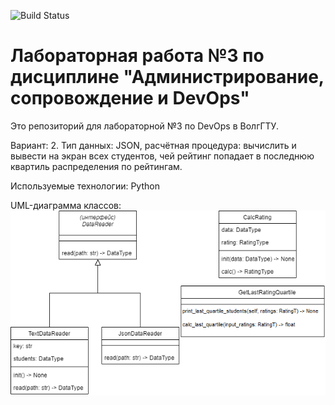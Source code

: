 ![Build Status](https://github.com/tankistqazwsx/PTLab1/actions/workflows/python-publish.yml/badge.svg)

# Лабораторная работа №3 по дисциплине "Администрирование, сопровождение и DevOps"

Это репозиторий для лабораторной №3 по DevOps в ВолгГТУ.

Вариант: 2. Тип данных: JSON, расчётная процедура: вычислить и вывести на экран всех студентов, чей рейтинг попадает в последнюю квартиль распределения по рейтингам.

Используемые технологии: Python

UML-диаграмма классов:
![class diagram](./1.drawio.png)
